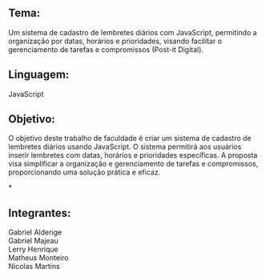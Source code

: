 <h2>Tema:</h2>
Um sistema de cadastro de lembretes diários com JavaScript, permitindo a organização por datas, horários e prioridades, visando facilitar o gerenciamento de tarefas e compromissos (Post-it Digital).


<h2>Linguagem:</h2>
JavaScript


<h2>Objetivo:</h2>
O objetivo deste trabalho de faculdade é criar um sistema de cadastro de lembretes diários usando JavaScript. O sistema permitirá aos usuários inserir lembretes com datas, horários e prioridades específicas. A proposta visa simplificar a organização e gerenciamento de tarefas e compromissos, proporcionando uma solução prática e eficaz.

*<h2>Integrantes:</h2>
Gabriel Alderige</br>
Gabriel Majeau</br>
Lerry Henrique</br>
Matheus Monteiro</br>
Nicolas Martins</br>
